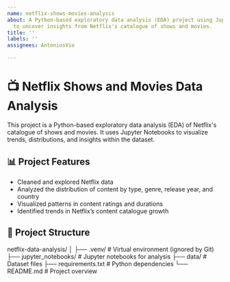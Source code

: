 ```yaml
---
name: netflix-shows-movies-analysis
about: A Python-based exploratory data analysis (EDA) project using Jupyter Notebooks
  to uncover insights from Netflix's catalogue of shows and movies.
title: ''
labels: ''
assignees: AntoniosVio

---
```


# 📺 Netflix Shows and Movies Data Analysis

This project is a Python-based exploratory data analysis (EDA) of Netflix's catalogue of shows and movies. It uses Jupyter Notebooks to visualize trends, distributions, and insights within the dataset.

## 📊 Project Features

- Cleaned and explored Netflix data
- Analyzed the distribution of content by type, genre, release year, and country
- Visualized patterns in content ratings and durations
- Identified trends in Netflix’s content catalogue growth

## 📁 Project Structure
netflix-data-analysis/
│
├── .venv/ # Virtual environment (ignored by Git)
├── jupyter_notebooks/ # Jupyter notebooks for analysis
├── data/ # Dataset files
├── requirements.txt # Python dependencies
└── README.md # Project overview
